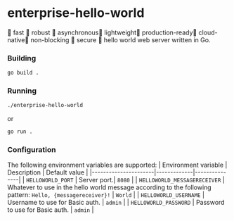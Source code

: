 # enterprise-hello-world
🚀 fast 🚀 robust 🚀 asynchronous🚀 lightweight🚀 production-ready🚀 cloud-native🚀 non-blocking 🚀 secure 🚀 hello world web server written in Go.

### Building
```sh
go build .
```

### Running
```sh
./enterprise-hello-world
```
or
```sh
go run .
```

### Configuration
The following environment variables are supported:
| Environment variable | Description | Default value |
|----------------------|-------------|---------------|
| `HELLOWORLD_PORT`    | Server port.| `8080`        |
| `HELLOWORLD_MESSAGERECEIVER` | Whatever to use in the hello world message according to the following pattern: `Hello, {messagereceiver}!` | `World` |
| `HELLOWORLD_USERNAME` | Username to use for Basic auth. | `admin` |
| `HELLOWORLD_PASSWORD` | Password to use for Basic auth. | `admin` |
